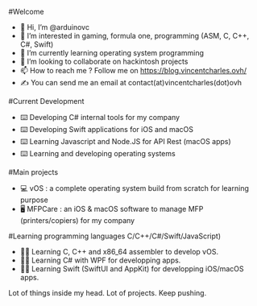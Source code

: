 #Welcome

- 👋 Hi, I’m @arduinovc
- 👀 I’m interested in gaming, formula one, programming (ASM, C, C++, C#, Swift)
- 🌱 I’m currently learning operating system programming  
- 💞️ I’m looking to collaborate on hackintosh projects
- 📫 How to reach me ? Follow me on https://blog.vincentcharles.ovh/
- ✍️ You can send me an email at contact(at)vincentcharles(dot)ovh

#Current Development
- ⌨️ Developing C# internal tools for my company
- ⌨️ Developing Swift applications for iOS and macOS
- ⌨️ Learning Javascript and Node.JS for API Rest (macOS apps)
- ⌨️ Learning and developing operating systems

#Main projects 
- 💻 vOS : a complete operating system build from scratch for learning purpose
- 🖥️ MFPCare : an iOS & macOS software to manage MFP (printers/copiers) for my company

#Learning programming languages C/C++/C#/Swift/JavaScript)
- 👨‍💻 Learning C, C++ and x86_64 assembler to develop vOS.
- 👨‍💻 Learning C# with WPF for developping apps.
- 👨‍💻 Learning Swift (SwiftUI and AppKit) for developping iOS/macOS apps.    

Lot of things inside my head. Lot of projects. Keep pushing. 

<!---
arduinovc/arduinovc is a ✨ special ✨ repository because its `README.md` (this file) appears on your GitHub profile.
You can click the Preview link to take a look at your changes.
--->
